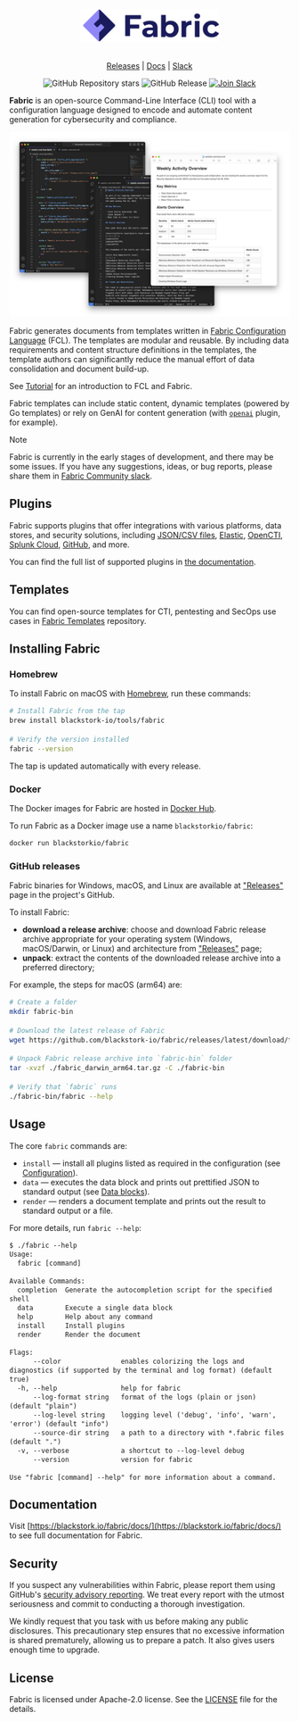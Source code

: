 <div align="center">

<img src=".github/fabric.svg" alt="Fabric logo" width="250px"/>
<br/>
<br/>

[Releases](https://github.com/blackstork-io/fabric/releases) | [Docs](https://blackstork.io/fabric/docs/) | [Slack](https://fabric-community.slack.com/)

![GitHub Repository stars](https://img.shields.io/github/stars/blackstork-io/fabric?style=social)
![GitHub Release](https://img.shields.io/github/v/release/blackstork-io/fabric)
[![Join Slack](https://img.shields.io/badge/slack-join-8F87F7)](https://fabric-community.slack.com/)

</div>

**Fabric** is an open-source Command-Line Interface (CLI) tool with a configuration language designed to encode and automate content generation for cybersecurity and compliance.

<div align="center">
    <img src=".github/diagram.png" alt="The diagram illustrates a Fabric template and the corresponding rendered document" width="700px"/>
</div>

Fabric generates documents from templates written in [Fabric Configuration Language](https://blackstork.io/fabric/docs/language/) (FCL). The templates are modular and reusable. By including data requirements and content structure definitions in the templates, the template authors can significantly reduce the manual effort of data consolidation and document build-up.

See [Tutorial](https://blackstork.io/fabric/docs/tutorial/) for an introduction to FCL and Fabric.

Fabric templates can include static content, dynamic templates (powered by Go templates) or rely on
GenAI for content generation (with [`openai`](https://blackstork.io/fabric/docs/plugins/openai/) plugin, for example).

> [!NOTE]  
> Fabric is currently in the early stages of development, and there may be some issues. If you have any suggestions, ideas, or bug reports, please share them in [Fabric Community slack](https://fabric-community.slack.com/).

## Plugins

Fabric supports plugins that offer integrations with various platforms, data stores, and security solutions, including [JSON/CSV files](https://blackstork.io/fabric/docs/plugins/builtin/), [Elastic](https://blackstork.io/fabric/docs/plugins/elastic/), [OpenCTI](https://blackstork.io/fabric/docs/plugins/opencti/), [Splunk Cloud](https://blackstork.io/fabric/docs/plugins/splunk/), [GitHub](https://blackstork.io/fabric/docs/plugins/github/), and more.

You can find the full list of supported plugins in [the documentation](https://blackstork.io/fabric/docs/plugins/).

## Templates

You can find open-source templates for CTI, pentesting and SecOps use cases in [Fabric Templates](https://github.com/blackstork-io/fabric-templates) repository.

## Installing Fabric

### Homebrew

To install Fabric on macOS with [Homebrew](https://brew.sh/), run these commands:

```bash
# Install Fabric from the tap
brew install blackstork-io/tools/fabric

# Verify the version installed
fabric --version
```

The tap is updated automatically with every release.

### Docker

The Docker images for Fabric are hosted in [Docker Hub](https://hub.docker.com/r/blackstorkio/fabric/tags).

To run Fabric as a Docker image use a name `blackstorkio/fabric`:

```bash
docker run blackstorkio/fabric
```

### GitHub releases

Fabric binaries for Windows, macOS, and Linux are available at ["Releases"](https://github.com/blackstork-io/fabric/releases) page in the project's GitHub.

To install Fabric:

- **download a release archive**: choose and download Fabric release archive appropriate for your operating system (Windows, macOS/Darwin, or Linux) and architecture from ["Releases"](https://github.com/blackstork-io/fabric/releases) page;
- **unpack**: extract the contents of the downloaded release archive into a preferred directory;

For example, the steps for macOS (arm64) are:

```bash
# Create a folder
mkdir fabric-bin

# Download the latest release of Fabric
wget https://github.com/blackstork-io/fabric/releases/latest/download/fabric_darwin_arm64.tar.gz -O ./fabric_darwin_arm64.tar.gz

# Unpack Fabric release archive into `fabric-bin` folder
tar -xvzf ./fabric_darwin_arm64.tar.gz -C ./fabric-bin

# Verify that `fabric` runs
./fabric-bin/fabric --help
```

## Usage

The core `fabric` commands are:

- `install` — install all plugins listed as required in the configuration (see
  [Configuration](https://blackstork.io/fabric/docs/language/configs/)).
- `data` — executes the data block and prints out prettified JSON to standard output (see [Data
  blocks](https://blackstork.io/fabric/docs/language/data-blocks/)).
- `render` — renders a document template and prints out the result to standard output or a file.

For more details, run `fabric --help`:

```text
$ ./fabric --help
Usage:
  fabric [command]

Available Commands:
  completion  Generate the autocompletion script for the specified shell
  data        Execute a single data block
  help        Help about any command
  install     Install plugins
  render      Render the document

Flags:
      --color               enables colorizing the logs and diagnostics (if supported by the terminal and log format) (default true)
  -h, --help                help for fabric
      --log-format string   format of the logs (plain or json) (default "plain")
      --log-level string    logging level ('debug', 'info', 'warn', 'error') (default "info")
      --source-dir string   a path to a directory with *.fabric files (default ".")
  -v, --verbose             a shortcut to --log-level debug
      --version             version for fabric

Use "fabric [command] --help" for more information about a command.
```

## Documentation

Visit [https://blackstork.io/fabric/docs/](https://blackstork.io/fabric/docs/) to see full documentation for Fabric.

## Security

If you suspect any vulnerabilities within Fabric, please report them using GitHub's [security
advisory reporting](https://github.com/blackstork-io/fabric/security/advisories/new). We treat every
report with the utmost seriousness and commit to conducting a thorough investigation.

We kindly request that you task with us before making any public disclosures. This precautionary
step ensures that no excessive information is shared prematurely, allowing us to prepare a patch.
It also gives users enough time to upgrade.

## License

Fabric is licensed under Apache-2.0 license. See the [LICENSE](LICENSE) file for the details.
